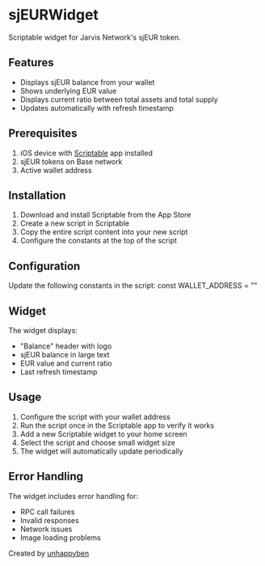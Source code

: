 # sjEURWidget

Scriptable widget for Jarvis Network's sjEUR token. 

## Features

- Displays sjEUR balance from your wallet
- Shows underlying EUR value
- Displays current ratio between total assets and total supply
- Updates automatically with refresh timestamp

## Prerequisites

1. iOS device with [Scriptable](https://apps.apple.com/app/scriptable/id1405459188) app installed
2. sjEUR tokens on Base network
3. Active wallet address

## Installation

1. Download and install Scriptable from the App Store
2. Create a new script in Scriptable
3. Copy the entire script content into your new script
4. Configure the constants at the top of the script

## Configuration

Update the following constants in the script:
const WALLET_ADDRESS = ""

## Widget

The widget displays:
- "Balance" header with logo
- sjEUR balance in large text
- EUR value and current ratio
- Last refresh timestamp

## Usage

1. Configure the script with your wallet address
2. Run the script once in the Scriptable app to verify it works
3. Add a new Scriptable widget to your home screen
4. Select the script and choose small widget size
5. The widget will automatically update periodically

## Error Handling

The widget includes error handling for:
- RPC call failures
- Invalid responses
- Network issues
- Image loading problems

Created by [unhappyben](https://x.com/unhappyben?s=21&t=FH-9u6WGNvfYM1jwqkMgmQ)